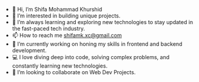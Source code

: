 - 👋 Hi, I’m Shifa Mohammad Khurshid
- 👀 I’m interested in building unique projects.
- 🌱 I’m always learning and exploring new technologies to stay updated in the fast-paced tech industry.
- 📫 How to reach me shifamk.xc@gmail.com
- 🔭 I’m currently working on honing my skills in frontend and backend development.
- 💻 I love diving deep into code, solving complex problems, and constantly learning new technologies.
- 👯 I’m looking to collaborate on Web Dev Projects.
